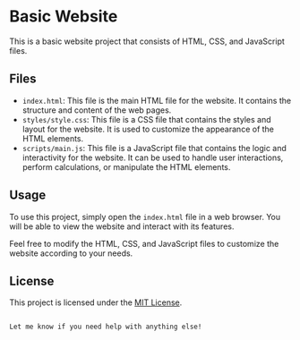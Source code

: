 # Basic Website

This is a basic website project that consists of HTML, CSS, and JavaScript files.

## Files

- `index.html`: This file is the main HTML file for the website. It contains the structure and content of the web pages.
- `styles/style.css`: This file is a CSS file that contains the styles and layout for the website. It is used to customize the appearance of the HTML elements.
- `scripts/main.js`: This file is a JavaScript file that contains the logic and interactivity for the website. It can be used to handle user interactions, perform calculations, or manipulate the HTML elements.

## Usage

To use this project, simply open the `index.html` file in a web browser. You will be able to view the website and interact with its features.

Feel free to modify the HTML, CSS, and JavaScript files to customize the website according to your needs.

## License

This project is licensed under the [MIT License](LICENSE).
```

Let me know if you need help with anything else!